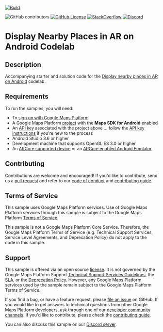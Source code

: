 [![Build](https://github.com/googlemaps-samples/codelab-places-arcore-android/actions/workflows/build.yml/badge.svg)](https://github.com/googlemaps-samples/codelab-places-arcore-android/actions/workflows/build.yml)

![GitHub contributors](https://img.shields.io/github/contributors/googlemaps-samples/codelab-places-arcore-android?color=green)
[![GitHub License](https://img.shields.io/github/license/googlemaps-samples/codelab-places-arcore-android?color=blue)][license]
[![StackOverflow](https://img.shields.io/stackexchange/stackoverflow/t/google-maps?color=orange&label=google-maps&logo=stackoverflow)](https://stackoverflow.com/questions/tagged/google-maps)
[![Discord](https://img.shields.io/discord/676948200904589322?color=6A7EC2&logo=discord&logoColor=ffffff)][Discord server]

# Display Nearby Places in AR on Android Codelab

## Description

Accompanying starter and solution code for the [Display nearby places in AR on Android][codelab] codelab.

## Requirements

To run the samples, you will need:

- To [sign up with Google Maps Platform]
- A Google Maps Platform [project] with the **Maps SDK for Android** enabled
- An [API key] associated with the project above ... follow the [API key instructions] if you're new to the process
- Android Studio 3.6 or higher
- Development machine that supports OpenGL ES 3.0 or higher
- An [ARCore supported device][arcore-device] or an [ARCore enabled Android Emulator][arcore-emulator]

## Contributing

Contributions are welcome and encouraged! If you'd like to contribute, send us a [pull request] and refer to our [code of conduct] and [contributing guide].

## Terms of Service

This sample uses Google Maps Platform services. Use of Google Maps Platform services through this sample is subject to the Google Maps Platform [Terms of Service].

This sample is not a Google Maps Platform Core Service. Therefore, the Google Maps Platform Terms of Service (e.g. Technical Support Services, Service Level Agreements, and Deprecation Policy) do not apply to the code in this sample.

## Support

This sample is offered via an open source [license]. It is not governed by the Google Maps Platform Support [Technical Support Services Guidelines], the [SLA], or the [Deprecation Policy]. However, any Google Maps Platform services used by the sample remain subject to the Google Maps Platform Terms of Service.

If you find a bug, or have a feature request, please [file an issue] on GitHub. If you would like to get answers to technical questions from other Google Maps Platform developers, ask through one of our [developer community channels]. If you'd like to contribute, please check the [contributing guide].

You can also discuss this sample on our [Discord server].

[arcore-device]: https://developers.google.com/ar/discover/supported-devices
[arcore-emulator]: https://developers.google.com/ar/develop/java/emulator
[codelab]: https://codelabs.developers.google.com/codelabs/location-places-arcore-android/index.html

[android-sdk]: https://developers.google.com/maps/documentation/android-sdk
[API key]: https://developers.google.com/maps/documentation/android-sdk/get-api-key
[API key instructions]: https://developers.google.com/maps/documentation/android-sdk/config#step_3_add_your_api_key_to_the_project

[code of conduct]: ?tab=coc-ov-file#readme
[contributing guide]: CONTRIBUTING.md
[Deprecation Policy]: https://cloud.google.com/maps-platform/terms
[developer community channels]: https://developers.google.com/maps/developer-community
[Discord server]: https://discord.gg/hYsWbmk
[file an issue]: https://github.com/googlemaps-samples/codelab-places-arcore-android/issues/new/choose
[license]: LICENSE
[pull request]: https://github.com/googlemaps-samples/codelab-places-arcore-android/compare
[project]: https://developers.google.com/maps/documentation/android-sdk/cloud-setup#enabling-apis
[Sign up with Google Maps Platform]: https://console.cloud.google.com/google/maps-apis/start
[SLA]: https://cloud.google.com/maps-platform/terms/sla
[Technical Support Services Guidelines]: https://cloud.google.com/maps-platform/terms/tssg
[Terms of Service]: https://cloud.google.com/maps-platform/terms

